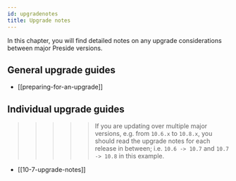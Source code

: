 ```yaml
---
id: upgradenotes
title: Upgrade notes
---
```


In this chapter, you will find detailed notes on any upgrade considerations between major Preside versions.

## General upgrade guides

* [[preparing-for-an-upgrade]]

## Individual upgrade guides

>>>>> If you are updating over multiple major versions, e.g. from `10.6.x` to `10.8.x`, you should read the upgrade notes for each release in between; i.e. `10.6 -> 10.7` and `10.7 -> 10.8` in this example.

* [[10-7-upgrade-notes]]
